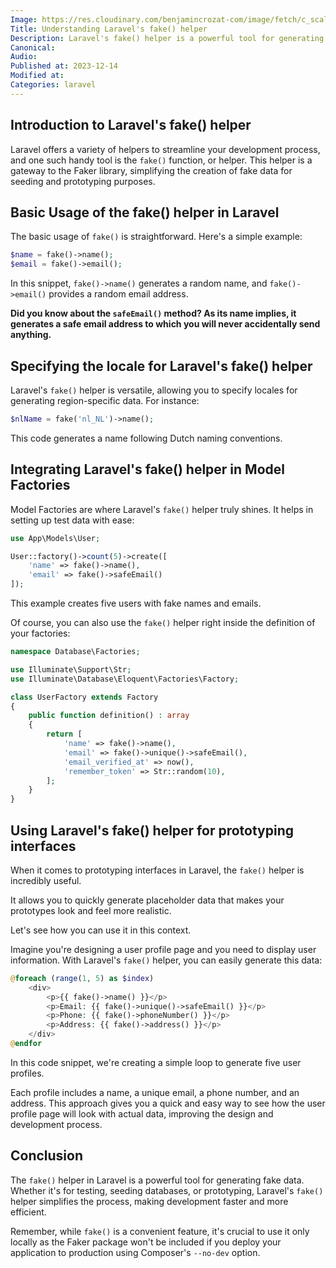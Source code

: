 ```yaml
---
Image: https://res.cloudinary.com/benjamincrozat-com/image/fetch/c_scale,f_webp,q_auto,w_1200/https://github.com/benjamincrozat/content/assets/3613731/91ab51a0-a8ee-4d54-97ca-e464d444a99e
Title: Understanding Laravel's fake() helper
Description: Laravel's fake() helper is a powerful tool for generating fake data. Learn how to use it for seeding databases and prototyping.
Canonical: 
Audio:
Published at: 2023-12-14
Modified at:
Categories: laravel
---
```


## Introduction to Laravel's fake() helper

Laravel offers a variety of helpers to streamline your development process, and one such handy tool is the `fake()` function, or helper. This helper is a gateway to the Faker library, simplifying the creation of fake data for seeding and prototyping purposes.

## Basic Usage of the fake() helper in Laravel

The basic usage of `fake()` is straightforward. Here's a simple example:

```php
$name = fake()->name();
$email = fake()->email();
```

In this snippet, `fake()->name()` generates a random name, and `fake()->email()` provides a random email address.

**Did you know about the `safeEmail()` method? As its name implies, it generates a safe email address to which you will never accidentally send anything.**

## Specifying the locale for Laravel's fake() helper

Laravel's `fake()` helper is versatile, allowing you to specify locales for generating region-specific data. For instance:

```php
$nlName = fake('nl_NL')->name();
```

This code generates a name following Dutch naming conventions.

## Integrating Laravel's fake() helper in Model Factories

Model Factories are where Laravel's `fake()` helper truly shines. It helps in setting up test data with ease:

```php
use App\Models\User;

User::factory()->count(5)->create([
    'name' => fake()->name(),
    'email' => fake()->safeEmail()
]);
```

This example creates five users with fake names and emails.

Of course, you can also use the `fake()` helper right inside the definition of your factories:

```php
namespace Database\Factories;

use Illuminate\Support\Str;
use Illuminate\Database\Eloquent\Factories\Factory;

class UserFactory extends Factory
{
    public function definition() : array
    {
        return [
            'name' => fake()->name(),
            'email' => fake()->unique()->safeEmail(),
            'email_verified_at' => now(),
            'remember_token' => Str::random(10),
        ];
    }
}
```

## Using Laravel's fake() helper for prototyping interfaces

When it comes to prototyping interfaces in Laravel, the `fake()` helper is incredibly useful.

It allows you to quickly generate placeholder data that makes your prototypes look and feel more realistic.

Let's see how you can use it in this context.

Imagine you're designing a user profile page and you need to display user information. With Laravel's `fake()` helper, you can easily generate this data:

```php
@foreach (range(1, 5) as $index)
    <div>
        <p>{{ fake()->name() }}</p>
        <p>Email: {{ fake()->unique()->safeEmail() }}</p>
        <p>Phone: {{ fake()->phoneNumber() }}</p>
        <p>Address: {{ fake()->address() }}</p>
    </div>
@endfor
```

In this code snippet, we're creating a simple loop to generate five user profiles.

Each profile includes a name, a unique email, a phone number, and an address. This approach gives you a quick and easy way to see how the user profile page will look with actual data, improving the design and development process.

## Conclusion

The `fake()` helper in Laravel is a powerful tool for generating fake data. Whether it's for testing, seeding databases, or prototyping, Laravel's `fake()` helper simplifies the process, making development faster and more efficient.

Remember, while `fake()` is a convenient feature, it's crucial to use it only locally as the Faker package won't be included if you deploy your application to production using Composer's `--no-dev` option.
